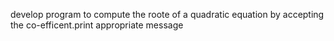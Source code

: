 develop program to compute the roote of a quadratic equation by accepting the co-efficent.print appropriate message
